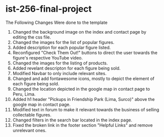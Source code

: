 # ist-256-final-project
The Following Changes Were done to the template
1) Changed the background image on the index and contact page by editing the css file.
2) Changed the images for the list of popular figures.
3) Added description for each popular figure listed.
4) Reconfigured "Check Them Out!" buttons to direct the user towards the figure's respective YouTube video.
5) Changed the images for the listing of products.
6) Added revelant descripton for each figure being sold.
7) Modified Navbar to only include relevant sites.
8) Changed and add fontawesome icons, mostly to depict the element of each figure being sold.
9) Changed the location depicted in the google map in contact page to Peru, Lima.
10) Added h1 header "Pickups in Friendship Park (Lima, Surco)" above the google map in contact page.
11) Modified text in forum to make it relevant towards the business of selling collectable figures.
12) Changed filters in the search bar located in the index page.
13) Fixed the broken link in the footer section "Helpful Links" and remove unrelevant ones.
